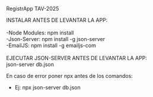 RegistrApp TAV-2025

INSTALAR ANTES DE LEVANTAR LA APP: <br>
<br>
-Node Modules: npm install <br>
-Json-Server: npm install -g json-server <br>
-EmailJS: npm install -g emailjs-com <br>
<br>
EJECUTAR JSON-SERVER ANTES DE LEVANTAR LA APP: <br>
json-server db.json

En caso de error poner npx antes de los comandos:
- Ej: npx json-server db.json
